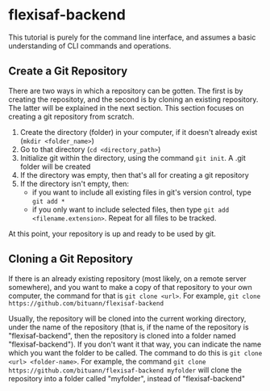 # flexisaf-backend

This tutorial is purely for the command line interface, and assumes a basic understanding of CLI commands and operations.

## Create a Git Repository
  There are two ways in which a repository can be gotten. The first is by creating the repositoty, and the second is by cloning an existing repository. The latter will be explained in the next section. This section focuses on creating a git repository from scratch. 
  1. Create the directory (folder) in your computer, if it doesn't already exist (`mkdir <folder_name>`)
  2. Go to that directory (`cd <directory_path>`)
  3. Initialize git within the directory, using the command `git init`. A .git folder will be created
  4. If the directory was empty, then that's all for creating a git repository
  5. If the directory isn't empty, then:
       - if you want to include all existing files in git's version control, type `git add *`
       - if you only want to include selected files, then type `git add <filename.extension>`. Repeat for all files to be tracked.

At this point, your repository is up and ready to be used by git.

## Cloning a Git Repository
  If there is an already existing repository (most likely, on a remote server somewhere), and you want to make a copy of that repository to your own computer, the command for that is `git clone <url>`. For example, `git clone https://github.com/bituann/flexisaf-backend`

Usually, the repository will be cloned into the current working directory, under the name of the repository (that is, if the name of the repository is "flexisaf-backend", then the repository is cloned into a folder named "flexisaf-backend"). If you don't want it that way, you can indicate the name which you want the folder to be called. The command to do this is `git clone <url> <folder-name>`. For example, the command `git clone https://github.com/bituann/flexisaf-backend myfolder` will clone the repository into a folder called "myfolder", instead of "flexisaf-backend"
